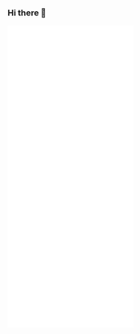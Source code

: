 ### Hi there 👋

<img src="https://github.com/giuseppecapasso/giuseppecapasso/blob/main/achievements.svg" alt="Metrics" width="50%">      

<!--
**giuseppecapasso/giuseppecapasso** is a ✨ _special_ ✨ repository because its `README.md` (this file) appears on your GitHub profile.

Here are some ideas to get you started:

- 🔭 I’m currently working on ...
- 🌱 I’m currently learning ...
- 👯 I’m looking to collaborate on ...
- 🤔 I’m looking for help with ...
- 💬 Ask me about ...
- 📫 How to reach me: ...
- 😄 Pronouns: ...
- ⚡ Fun fact: ...
-->
